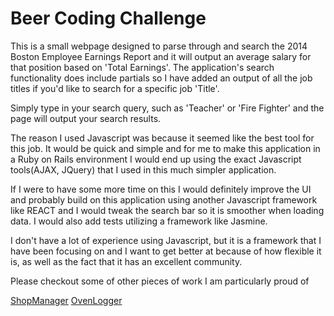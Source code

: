 # Beer Coding Challenge

This is a small webpage designed to parse through and search the 2014 Boston Employee Earnings Report and it will output an average salary for that position based on 'Total Earnings'. The application's search functionality does include partials so I have added an output of all the job titles if you'd like to search for a specific job 'Title'.

Simply type in your search query, such as 'Teacher' or 'Fire Fighter' and the page will output your search results.

The reason I used Javascript was because it seemed like the best tool for this job. It would be quick and simple and for me to make this application in a Ruby on Rails environment I would end up using the exact Javascript tools(AJAX, JQuery) that I used in this much simpler application.

If I were to have some more time on this I would definitely improve the UI and probably build on this application using another Javascript framework like REACT and I would tweak the search bar so it is smoother when loading data. I would also add tests utilizing a framework like Jasmine.

I don't have a lot of experience using Javascript, but it is a framework that I have been focusing on and I want to get better at because of how flexible it is, as well as the fact that it has an excellent community.

Please checkout some of other pieces of work I am particularly proud of

[ShopManager](https://github.com/josephferrairo/ShopManager)
[OvenLogger](https://github.com/josephferrairo/Oven-Logger)
